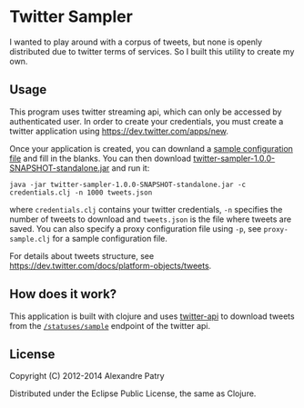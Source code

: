 # Twitter Sampler

I wanted to play around with a corpus of tweets, but none is openly
distributed due to twitter terms of services. So I built this utility
to create my own.

## Usage

This program uses twitter streaming api, which can only be accessed by
authenticated user. In order to create your credentials, you must
create a twitter application using https://dev.twitter.com/apps/new.

Once your application is created, you can downland a
[sample configuration file](https://raw.github.com/apatry/twitter-sampler/master/credentials.clj)
and fill in the blanks. You can then
download [twitter-sampler-1.0.0-SNAPSHOT-standalone.jar](http://static.textjuicer.com/twitter-sampler-1.0.0-SNAPSHOT-standalone.jar)
and run it:

	java -jar twitter-sampler-1.0.0-SNAPSHOT-standalone.jar -c credentials.clj -n 1000 tweets.json

where `credentials.clj` contains your twitter credentials, `-n`
specifies the number of tweets to download and `tweets.json` is the
file where tweets are saved. You can also specify a proxy
configuration file using `-p`, see `proxy-sample.clj` for a sample
configuration file.

For details about tweets structure, see
https://dev.twitter.com/docs/platform-objects/tweets.

## How does it work?

This application is built with clojure and uses
[twitter-api](https://github.com/adamwynne/twitter-api) to download
tweets from the
[`/statuses/sample`](https://dev.twitter.com/docs/api/1.1/get/statuses/sample)
endpoint of the twitter api.

## License

Copyright (C) 2012-2014 Alexandre Patry

Distributed under the Eclipse Public License, the same as Clojure.
